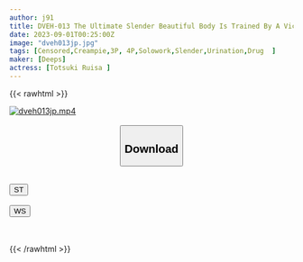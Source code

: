 ```yaml
---
author: j91
title: DVEH-013 The Ultimate Slender Beautiful Body Is Trained By A Vicious Instructor Who Is Pickled In Aphrodisiac Shameful And Sweaty Peeing SEX Breaks Man Muscle Ruisa Tsuzuki
date: 2023-09-01T00:25:00Z
image: "dveh013jp.jpg"
tags: [Censored,Creampie,3P, 4P,Solowork,Slender,Urination,Drug	 ]
maker: [Deeps]
actress: [Totsuki Ruisa ]
---
```



{{< rawhtml >}}

<div class="video" data-videoid="rx9qyzbA4qUewX">
    <a href="javascript:;">
        <img src="https://my.j91.asia/posts/dveh013jp/dveh013jp.jpg" width="WIDTH" height="HEIGHT" alt="dveh013jp.mp4" loading="lazy">
    </a>
</div>

<script type="text/javascript" src="https://j91.asia/asset/on-demand-st.js"></script>

<br>
  <link rel="stylesheet" href="https://j91.asia/asset/bs5.css">
  
  <center>
  <button class="btn btn-primary" type="button" data-bs-toggle="collapse" data-bs-target=".multi-collapse" aria-expanded="false" aria-controls="multiCollapseExample1 multiCollapseExample2"><h2>Download</h2></button></center>
</p>
<div class="row">
  <div class="col">
    <div class="collapse multi-collapse" id="multiCollapseExample1">
      <div class="card card-body">
	      	      <br>
<div class="buttons">  
<a href="https://streamtape.to/v/rx9qyzbA4qUewX"><button class="btn-hover color-3"><i class="fa fa-download"></i> ST</button></a></div>
    </div>
  </div>
</div>
  <div class="col">
    <div class="collapse multi-collapse" id="multiCollapseExample2">
      <div class="card card-body">
	      <br>
<div class="buttons">
    <a href="https://wolfstream.tv/q4uydtng38ze"><button class="btn-hover color-9"><i class="fa fa-download"></i> WS</button></a></div>
<br><br>
      </div>
    </div>
  </div>
</div>

{{< /rawhtml >}}

